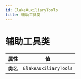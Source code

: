 ```yaml
---
id: ElakeAuxiliaryTools
title: 辅助工具类
---
```


# 辅助工具类

| 属性 |          值           |
| :--: | :-------------------: |
| 类名 | `ElakeAuxiliaryTools` |
